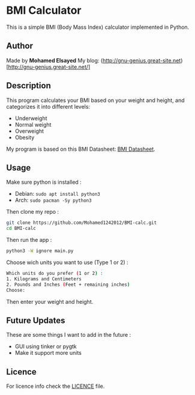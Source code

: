 # BMI Calculator

This is a simple BMI (Body Mass Index) calculator implemented in Python.

## Author

Made by **Mohamed Elsayed**
My blog: (http://gnu-genius.great-site.net)[http://gnu-genius.great-site.net/]

## Description

This program calculates your BMI based on your weight and height, and categorizes it into different levels:

- Underweight
- Normal weight
- Overweight
- Obesity

My program is based on this BMI Datasheet: [BMI Datasheet](https://mohamed1242012.github.io/bmi_datasheet).

## Usage

Make sure python is installed :
- Debian: `sudo apt install python3`
- Arch: `sudo pacman -Sy python3`

Then clone my repo :
```bash
git clone https://github.com/Mohamed1242012/BMI-calc.git
cd BMI-calc
```

Then run the app :
```bash
python3 -W ignore main.py
```

Choose wich units you want to use (Type 1 or 2) :
```bash
Which units do you prefer (1 or 2) :
1. Kilograms and Centimeters
2. Pounds and Inches (Feet + remaining inches)
Choose:
```
Then enter your weight and height.

## Future Updates
These are some things I want to add in the future :
- GUI using tinker or pygtk
- Make it support more units

## Licence
For licence info check the [LICENCE](LICENSE) file.
